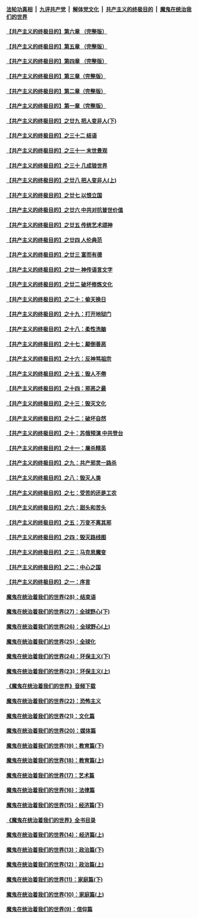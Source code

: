 

####  [法轮功真相](../../../../basic/blob/master/README.md?t=05030730) &nbsp;|&nbsp; [九评共产党](../../../../9ping.md/blob/master/README.md?t=05030730) &nbsp;|&nbsp; [解体党文化](../../../../jtdwh.md/blob/master/README.md?t=05030730)  &nbsp;|&nbsp; [共产主义的终极目的](../../../../gczydzjmd.md/blob/master/README.md?t=05030730) &nbsp;|&nbsp; [魔鬼在统治我们的世界](../../../../mgztzwmdsj.md/blob/master/README.md?t=05030730) 

#### [【共产主义的终极目的】第六章 （完整版）](../pages/nsc422/n11428913.md?t=05030730) 

#### [【共产主义的终极目的】第五章 （完整版）](../pages/nsc422/n11428912.md?t=05030730) 

#### [【共产主义的终极目的】第四章 （完整版）](../pages/nsc422/n11428907.md?t=05030730) 

#### [【共产主义的终极目的】第三章（完整版）](../pages/nsc422/n11428848.md?t=05030730) 

#### [【共产主义的终极目的】第二章（完整版）](../pages/nsc422/n11428831.md?t=05030730) 

#### [【共产主义的终极目的】第一章（完整版）](../pages/nsc422/n11417651.md?t=05030730) 

#### [【共产主义的终极目的】之廿九 把人变非人(下)](../pages/nsc422/n11344140.md?t=05030730) 

#### [【共产主义的终极目的】之三十二 结语](../pages/nsc422/n11360535.md?t=05030730) 

#### [【共产主义的终极目的】之三十一 末世景观](../pages/nsc422/n11351129.md?t=05030730) 

#### [【共产主义的终极目的】之三十 几成狼世界](../pages/nsc422/n11348280.md?t=05030730) 

#### [【共产主义的终极目的】之廿八 把人变非人(上)](../pages/nsc422/n11340492.md?t=05030730) 

#### [【共产主义的终极目的】之廿七 以恨立国](../pages/nsc422/n11336944.md?t=05030730) 

#### [【共产主义的终极目的】之廿六 中共对抗普世价值](../pages/nsc422/n11324785.md?t=05030730) 

#### [【共产主义的终极目的】之廿五 传统艺术颂神](../pages/nsc422/n11296396.md?t=05030730) 

#### [【共产主义的终极目的】之廿四 人伦典范](../pages/nsc422/n11296397.md?t=05030730) 

#### [【共产主义的终极目的】之廿三 富而有德](../pages/nsc422/n11283598.md?t=05030730) 

#### [【共产主义的终极目的】之廿一 神传语言文字](../pages/nsc422/n11263265.md?t=05030730) 

#### [【共产主义的终极目的】之廿二 破坏修炼文化](../pages/nsc422/n11245728.md?t=05030730) 

#### [【共产主义的终极目的】之二十：偷天换日](../pages/nsc422/n11238846.md?t=05030730) 

#### [【共产主义的终极目的】之十九：打开地狱门](../pages/nsc422/n11206376.md?t=05030730) 

#### [【共产主义的终极目的】之十八：柔性洗脑](../pages/nsc422/n11199994.md?t=05030730) 

#### [【共产主义的终极目的】之十七：颠倒善恶](../pages/nsc422/n11179782.md?t=05030730) 

#### [【共产主义的终极目的】之十六：反神骂祖宗](../pages/nsc422/n11166798.md?t=05030730) 

#### [【共产主义的终极目的】之十五：毁人不倦](../pages/nsc422/n11166792.md?t=05030730) 

#### [【共产主义的终极目的】之十四：邪恶之最](../pages/nsc422/n11150249.md?t=05030730) 

#### [【共产主义的终极目的】之十三：毁灭文化](../pages/nsc422/n11135227.md?t=05030730) 

#### [【共产主义的终极目的】之十二：破坏自然](../pages/nsc422/n11135214.md?t=05030730) 

#### [【共产主义的终极目的】之十：苏俄预演 中共登台](../pages/nsc422/n11118424.md?t=05030730) 

#### [【共产主义的终极目的】之十一：屠杀精英](../pages/nsc422/n11118442.md?t=05030730) 

#### [【共产主义的终极目的】之九：共产邪灵一路杀](../pages/nsc422/n11114139.md?t=05030730) 

#### [【共产主义的终极目的】之八：毁灭人类](../pages/nsc422/n11108503.md?t=05030730) 

#### [【共产主义的终极目的】之七：受苦的还是工农](../pages/nsc422/n11101809.md?t=05030730) 

#### [【共产主义的终极目的】之六：甜头和苦头](../pages/nsc422/n11096971.md?t=05030730) 

#### [【共产主义的终极目的】之五：万变不离其邪](../pages/nsc422/n11091285.md?t=05030730) 

#### [【共产主义的终极目的】之四：毁灭路线图](../pages/nsc422/n11086284.md?t=05030730) 

#### [【共产主义的终极目的】之三：马克思魔变](../pages/nsc422/n11061941.md?t=05030730) 

#### [【共产主义的终极目的】之二：中心之国](../pages/nsc422/n11047728.md?t=05030730) 

#### [【共产主义的终极目的】之一：序言](../pages/nsc422/n11086077.md?t=05030730) 

#### [魔鬼在统治着我们的世界(28)：结束语](../pages/nsc422/n10936246.md?t=05030730) 

#### [魔鬼在统治着我们的世界(27)：全球野心(下)](../pages/nsc422/n10928319.md?t=05030730) 

#### [魔鬼在统治着我们的世界(26)：全球野心(上)](../pages/nsc422/n10900318.md?t=05030730) 

#### [魔鬼在统治着我们的世界(25)：全球化](../pages/nsc422/n10788205.md?t=05030730) 

#### [魔鬼在统治着我们的世界(24)：环保主义(下)](../pages/nsc422/n10695307.md?t=05030730) 

#### [魔鬼在统治着我们的世界(23)：环保主义(上)](../pages/nsc422/n10688613.md?t=05030730) 

#### [《魔鬼在统治着我们的世界》音频下载](../pages/nsc422/n10635553.md?t=05030730) 

#### [魔鬼在统治着我们的世界(22)：恐怖主义](../pages/nsc422/n10614727.md?t=05030730) 

#### [魔鬼在统治着我们的世界(21)：文化篇](../pages/nsc422/n10597706.md?t=05030730) 

#### [魔鬼在统治着我们的世界(20)：媒体篇](../pages/nsc422/n10586579.md?t=05030730) 

#### [魔鬼在统治着我们的世界(19)：教育篇(下)](../pages/nsc422/n10564808.md?t=05030730) 

#### [魔鬼在统治着我们的世界(18)：教育篇(上)](../pages/nsc422/n10526970.md?t=05030730) 

#### [魔鬼在统治着我们的世界(17)：艺术篇](../pages/nsc422/n10499093.md?t=05030730) 

#### [魔鬼在统治着我们的世界(16)：法律篇](../pages/nsc422/n10485969.md?t=05030730) 

#### [魔鬼在统治着我们的世界(15)：经济篇(下)](../pages/nsc422/n10469975.md?t=05030730) 

#### [《魔鬼在统治着我们的世界》全书目录](../pages/nsc422/n10464261.md?t=05030730) 

#### [魔鬼在统治着我们的世界(14)：经济篇(上)](../pages/nsc422/n10457370.md?t=05030730) 

#### [魔鬼在统治着我们的世界(13)：政治篇(下)](../pages/nsc422/n10448270.md?t=05030730) 

#### [魔鬼在统治着我们的世界(12)：政治篇(上)](../pages/nsc422/n10444576.md?t=05030730) 

#### [魔鬼在统治着我们的世界(11)：家庭篇(下)](../pages/nsc422/n10440961.md?t=05030730) 

#### [魔鬼在统治着我们的世界(10)：家庭篇(上)](../pages/nsc422/n10435448.md?t=05030730) 

#### [魔鬼在统治着我们的世界(9)：信仰篇](../pages/nsc422/n10432159.md?t=05030730) 

